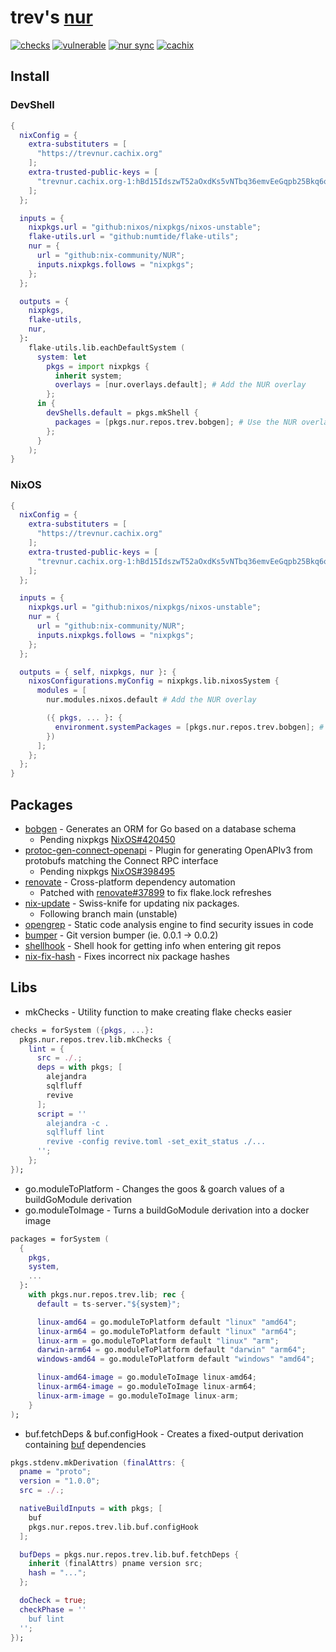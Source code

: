# trev's [nur](https://github.com/nix-community/NUR)

[![checks](https://img.shields.io/github/actions/workflow/status/spotdemo4/nur/checks.yaml?branch=main&logo=nixos&logoColor=%2389dceb&label=checks&labelColor=%2311111b)](https://github.com/spotdemo4/nur/actions/workflows/checks.yaml)
[![vulnerable](https://img.shields.io/github/actions/workflow/status/spotdemo4/nur/vulnerable.yaml?branch=main&logo=nixos&logoColor=%2389dceb&label=vulnerable&labelColor=%2311111b)](https://github.com/spotdemo4/nur/actions/workflows/vulnerable.yaml)
[![nur sync](https://img.shields.io/github/actions/workflow/status/spotdemo4/nur/synced.yaml?logo=nixos&logoColor=%2389dceb&label=synced&labelColor=%2311111b)](https://github.com/spotdemo4/nur/actions/workflows/synced.yaml)
[![cachix](https://img.shields.io/badge/cachix-trevnur-%23313244?logo=nixos&logoColor=%2389dceb&labelColor=%2311111b)](https://trevnur.cachix.org)

## Install

### DevShell

```nix
{
  nixConfig = {
    extra-substituters = [
      "https://trevnur.cachix.org"
    ];
    extra-trusted-public-keys = [
      "trevnur.cachix.org-1:hBd15IdszwT52aOxdKs5vNTbq36emvEeGqpb25Bkq6o="
    ];
  };

  inputs = {
    nixpkgs.url = "github:nixos/nixpkgs/nixos-unstable";
    flake-utils.url = "github:numtide/flake-utils";
    nur = {
      url = "github:nix-community/NUR";
      inputs.nixpkgs.follows = "nixpkgs";
    };
  };

  outputs = {
    nixpkgs,
    flake-utils,
    nur,
  }:
    flake-utils.lib.eachDefaultSystem (
      system: let
        pkgs = import nixpkgs {
          inherit system;
          overlays = [nur.overlays.default]; # Add the NUR overlay
        };
      in {
        devShells.default = pkgs.mkShell {
          packages = [pkgs.nur.repos.trev.bobgen]; # Use the NUR overlay
        };
      }
    );
}
```

### NixOS

```nix
{
  nixConfig = {
    extra-substituters = [
      "https://trevnur.cachix.org"
    ];
    extra-trusted-public-keys = [
      "trevnur.cachix.org-1:hBd15IdszwT52aOxdKs5vNTbq36emvEeGqpb25Bkq6o="
    ];
  };

  inputs = {
    nixpkgs.url = "github:nixos/nixpkgs/nixos-unstable";
    nur = {
      url = "github:nix-community/NUR";
      inputs.nixpkgs.follows = "nixpkgs";
    };
  };

  outputs = { self, nixpkgs, nur }: {
    nixosConfigurations.myConfig = nixpkgs.lib.nixosSystem {
      modules = [
        nur.modules.nixos.default # Add the NUR overlay

        ({ pkgs, ... }: {
          environment.systemPackages = [pkgs.nur.repos.trev.bobgen]; # Use the NUR overlay
        })
      ];
    };
  };
}
```

## Packages

- [bobgen](https://github.com/stephenafamo/bob) - Generates an ORM for Go based on a database schema
  - Pending nixpkgs [NixOS#420450](https://github.com/NixOS/nixpkgs/pull/420450)
- [protoc-gen-connect-openapi](https://github.com/sudorandom/protoc-gen-connect-openapi) - Plugin for generating OpenAPIv3 from protobufs matching the Connect RPC interface
  - Pending nixpkgs [NixOS#398495](https://github.com/NixOS/nixpkgs/pull/398495)
- [renovate](https://github.com/renovatebot/renovate) - Cross-platform dependency automation
  - Patched with [renovate#37899](https://github.com/renovatebot/renovate/pull/37899) to fix flake.lock refreshes
- [nix-update](https://github.com/Mic92/nix-update) - Swiss-knife for updating nix packages.
  - Following branch main (unstable)
- [opengrep](https://github.com/opengrep/opengrep) - Static code analysis engine to find security issues in code
- [bumper](https://github.com/spotdemo4/nur/blob/main/pkgs/bumper/bumper.sh) - Git version bumper (ie. 0.0.1 -> 0.0.2)
- [shellhook](https://github.com/spotdemo4/nur/blob/main/pkgs/shellhook/shellhook.sh) - Shell hook for getting info when entering git repos
- [nix-fix-hash](https://github.com/spotdemo4/nix-fix-hash) - Fixes incorrect nix package hashes

## Libs

- mkChecks - Utility function to make creating flake checks easier

```nix
checks = forSystem ({pkgs, ...}:
  pkgs.nur.repos.trev.lib.mkChecks {
    lint = {
      src = ./.;
      deps = with pkgs; [
        alejandra
        sqlfluff
        revive
      ];
      script = ''
        alejandra -c .
        sqlfluff lint
        revive -config revive.toml -set_exit_status ./...
      '';
    };
});
```

- go.moduleToPlatform - Changes the goos & goarch values of a buildGoModule derivation
- go.moduleToImage - Turns a buildGoModule derivation into a docker image

```nix
packages = forSystem (
  {
    pkgs,
    system,
    ...
  }:
    with pkgs.nur.repos.trev.lib; rec {
      default = ts-server."${system}";

      linux-amd64 = go.moduleToPlatform default "linux" "amd64";
      linux-arm64 = go.moduleToPlatform default "linux" "arm64";
      linux-arm = go.moduleToPlatform default "linux" "arm";
      darwin-arm64 = go.moduleToPlatform default "darwin" "arm64";
      windows-amd64 = go.moduleToPlatform default "windows" "amd64";

      linux-amd64-image = go.moduleToImage linux-amd64;
      linux-arm64-image = go.moduleToImage linux-arm64;
      linux-arm-image = go.moduleToImage linux-arm;
    }
);
```

- buf.fetchDeps & buf.configHook - Creates a fixed-output derivation containing [buf](https://buf.build/) dependencies

```nix
pkgs.stdenv.mkDerivation (finalAttrs: {
  pname = "proto";
  version = "1.0.0";
  src = ./.;

  nativeBuildInputs = with pkgs; [
    buf
    pkgs.nur.repos.trev.lib.buf.configHook
  ];

  bufDeps = pkgs.nur.repos.trev.lib.buf.fetchDeps {
    inherit (finalAttrs) pname version src;
    hash = "...";
  };

  doCheck = true;
  checkPhase = ''
    buf lint
  '';
});
```
